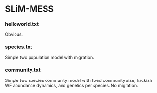 # SLiM-MESS

### helloworld.txt ###
Obvious.

### species.txt ###
Simple two population model with migration.

### community.txt ###
Simple two species community model with fixed community size, hackish
WF abundance dynamics, and genetics per species. No migration.
